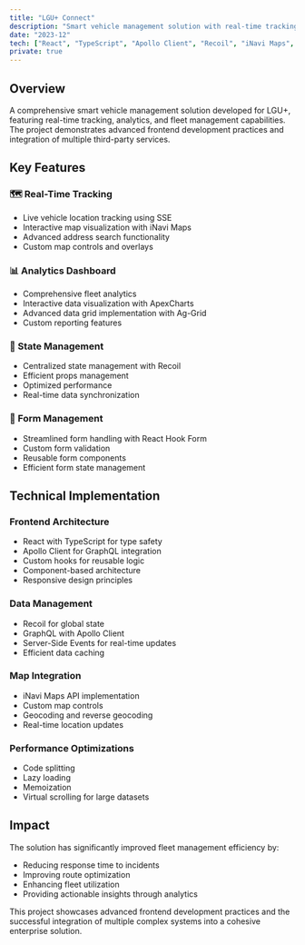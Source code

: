 ```yaml
---
title: "LGU+ Connect"
description: "Smart vehicle management solution with real-time tracking and analytics"
date: "2023-12"
tech: ["React", "TypeScript", "Apollo Client", "Recoil", "iNavi Maps", "React Hook Form"]
private: true
---
```


## Overview

A comprehensive smart vehicle management solution developed for LGU+, featuring real-time tracking, analytics, and fleet management capabilities. The project demonstrates advanced frontend development practices and integration of multiple third-party services.

## Key Features

### 🗺️ Real-Time Tracking

- Live vehicle location tracking using SSE
- Interactive map visualization with iNavi Maps
- Advanced address search functionality
- Custom map controls and overlays

### 📊 Analytics Dashboard

- Comprehensive fleet analytics
- Interactive data visualization with ApexCharts
- Advanced data grid implementation with Ag-Grid
- Custom reporting features

### 🔄 State Management

- Centralized state management with Recoil
- Efficient props management
- Optimized performance
- Real-time data synchronization

### 📝 Form Management

- Streamlined form handling with React Hook Form
- Custom form validation
- Reusable form components
- Efficient form state management

## Technical Implementation

### Frontend Architecture

- React with TypeScript for type safety
- Apollo Client for GraphQL integration
- Custom hooks for reusable logic
- Component-based architecture
- Responsive design principles

### Data Management

- Recoil for global state
- GraphQL with Apollo Client
- Server-Side Events for real-time updates
- Efficient data caching

### Map Integration

- iNavi Maps API implementation
- Custom map controls
- Geocoding and reverse geocoding
- Real-time location updates

### Performance Optimizations

- Code splitting
- Lazy loading
- Memoization
- Virtual scrolling for large datasets

## Impact

The solution has significantly improved fleet management efficiency by:

- Reducing response time to incidents
- Improving route optimization
- Enhancing fleet utilization
- Providing actionable insights through analytics

This project showcases advanced frontend development practices and the successful integration of multiple complex systems into a cohesive enterprise solution.
